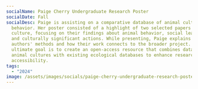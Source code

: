 ```yaml
---
socialName: Paige Cherry Undergraduate Research Poster
socialDate: Fall
socialDesc: Paige is assisting on a comparative database of animal culture and
  behavior. Her poster consisted of a highlight of two selected papers on animal
  culture, focusing on their findings about animal behavior, social learning,
  and culturally significant actions. While presenting, Paige explains the
  authors' methods and how their work connects to the broader project. The
  ultimate goal is to create an open-access resource that combines data on
  animal cultures with existing ecological databases to enhance research and
  accessibility.
tags:
  - "2024"
image: /assets/images/socials/paige-cherry-undergraduate-research-poster-.png
---
```

